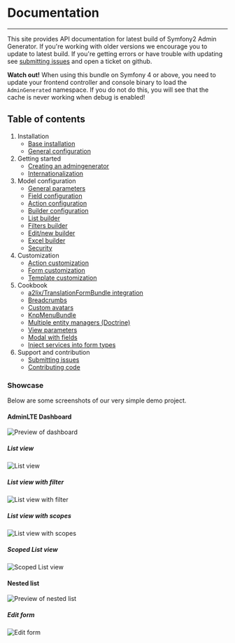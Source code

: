# Documentation
---------------------------------------
This site provides API documentation for latest build of Symfony2 Admin Generator. If you're working with older versions 
we encourage you to update to latest build. If you're getting errors or have trouble with updating see 
[submitting issues][support-issues] and open a ticket on github.

**Watch out!** When using this bundle on Symfony 4 or above, you need to update your frontend controller
and console binary to load the `AdminGenerated` namespace. If you do not do this, you will see that 
the cache is never working when debug is enabled!

## Table of contents
1. Installation
    - [Base installation][install-base-install]
    - [General configuration][install-general-configuration]
2. Getting started
 	- [Creating an admingenerator][start-create-admin]
 	- [Internationalization][start-internationalization]
3. Model configuration
 	- [General parameters][start-general-params]
 	- [Field configuration][start-field-configuration]
 	- [Action configuration][start-action-configuration]
 	- [Builder configuration][start-builder-configuration]
 	- [List builder][start-list-builder]
 	- [Filters builder][start-filter-builder]
 	- [Edit/new builder][start-edit-builder]
 	- [Excel builder][start-excel-builder]
 	- [Security][start-security]
3. Customization
    - [Action customization][cust-actions]
    - [Form customization][cust-forms]
    - [Template customization][cust-templates]
4. Cookbook
    - [a2lix/TranslationFormBundle integration][cookbook-a2lix]
    - [Breadcrumbs][cookbook-breadcrumbs]
    - [Custom avatars][cookbook-avatar]
    - [KnpMenuBundle][cookbook-menu]
    - [Multiple entity managers (Doctrine)][cookbook-em]
    - [View parameters][cookbook-view-parameters]
    - [Modal with fields][modal-with-fields]
    - [Inject services into form types][inject-services-into-form-types]
5. Support and contribution
    - [Submitting issues][support-issues]
    - [Contributing code][support-contributing]

### Showcase

Below are some screenshots of our very simple demo project.

#### AdminLTE Dashboard
![Preview of dashboard](img/showcase/dashboard-adminlte-preview.png)

##### List view
![List view](img/showcase/list.png)

##### List view with filter
![List view with filter](img/showcase/list-with-filter.png)

##### List view with scopes
![List view with scopes](img/showcase/list-with-scopes.png)

##### Scoped List view
![Scoped List view](img/showcase/list-with-scopes--scoped.png)

#### Nested list
![Preview of nested list](img/showcase/nestedlist-preview.png)

##### Edit form
![Edit form](img/showcase/edit-form.png)

[support-contributing]: support-and-contribution/contributing.md
[support-issues]: support-and-contribution/submitting-issues.md

[install-base-install]: install/base-installation.md
[install-general-configuration]: install/general-configuration.md

[start-create-admin]: getting-started/create-admin.md
[start-internationalization]: getting-started/internationalization.md

[start-general-params]: admin/general-params.md
[start-field-configuration]: admin/fields.md
[start-action-configuration]: admin/actions.md
[start-builder-configuration]: admin/builders.md
[start-list-builder]: admin/builder-list.md
[start-filter-builder]: admin/builder-filter.md
[start-edit-builder]: admin/builder-edit.md
[start-excel-builder]: admin/builder-excel.md
[start-security]: admin/security.md

[cust-actions]: customization/actions.md
[cust-forms]: customization/forms.md
[cust-templates]: customization/templates.md

[cookbook-a2lix]: cookbook/a2lix-translations.md
[cookbook-avatar]: cookbook/custom-avatars.md
[cookbook-breadcrumbs]: cookbook/breadcrumbs.md
[cookbook-em]: cookbook/multiple-entity-managers.md
[cookbook-menu]: cookbook/knp-menu.md
[cookbook-view-parameters]: cookbook/view-parameters.md
[modal-with-fields]: cookbook/modal-with-fields.md
[inject-services-into-form-types]: cookbook/inject-services-into-form-types.md
